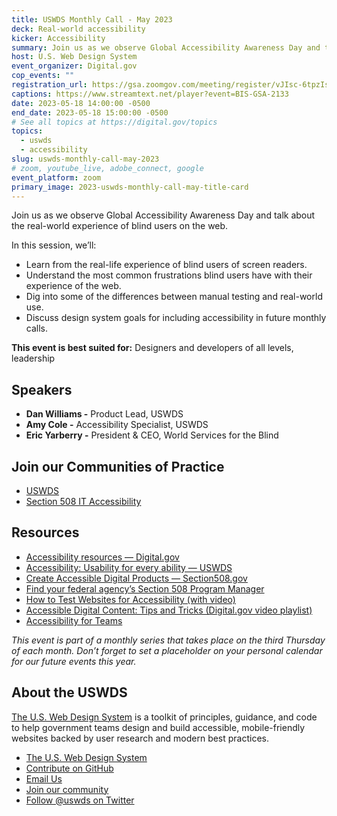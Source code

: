 ```yaml
---
title: USWDS Monthly Call - May 2023
deck: Real-world accessibility
kicker: Accessibility
summary: Join us as we observe Global Accessibility Awareness Day and talk about the real-world experience of blind users on the web.
host: U.S. Web Design System
event_organizer: Digital.gov
cop_events: ""
registration_url: https://gsa.zoomgov.com/meeting/register/vJIsc-6tpzIsHMfAzbOrvIBDAiCipibdW7w
captions: https://www.streamtext.net/player?event=BIS-GSA-2133
date: 2023-05-18 14:00:00 -0500
end_date: 2023-05-18 15:00:00 -0500
# See all topics at https://digital.gov/topics
topics:
  - uswds
  - accessibility
slug: uswds-monthly-call-may-2023
# zoom, youtube_live, adobe_connect, google
event_platform: zoom
primary_image: 2023-uswds-monthly-call-may-title-card
---
```

Join us as we observe Global Accessibility Awareness Day and talk about the real-world experience of blind users on the web. 

In this session, we’ll:

* Learn from the real-life experience of blind users of screen readers.
* Understand the most common frustrations blind users have with their experience of the web. 
* Dig into some of the differences between manual testing and real-world use. 
* Discuss design system goals for including accessibility in future monthly calls. 

**This event is best suited for:** Designers and developers of all levels, leadership

## Speakers

* **Dan Williams -** Product Lead, USWDS
* **Amy Cole -** Accessibility Specialist, USWDS
* **Eric Yarberry -** President & CEO, World Services for the Blind

## Join our Communities of Practice
* [USWDS](https://designsystem.digital.gov/about/community/)
* [Section 508 IT Accessibility](https://www.section508.gov/manage/join-the-508-community/)

## Resources
* [Accessibility resources — Digital.gov](https://digital.gov/topics/accessibility/)
* [Accessibility: Usability for every ability — USWDS](https://designsystem.digital.gov/documentation/accessibility/)
* [Create Accessible Digital Products — Section508.gov](https://www.section508.gov/create/)
* [Find your federal agency’s Section 508 Program Manager](https://www.section508.gov/tools/program-manager-listing/)
* [How to Test Websites for Accessibility (with video)](https://digital.gov/resources/how-test-websites-for-accessibility/)
* [Accessible Digital Content: Tips and Tricks (Digital.gov video playlist)](https://www.youtube.com/watch?v=CL6lOwJEMGQ&list=PLd9b-GuOJ3nFHykZgRBZ7_bzwfZ526rxm&index=22)
* [Accessibility for Teams](https://accessibility.digital.gov/)

*This event is part of a monthly series that takes place on the third Thursday of each month. Don’t forget to set a placeholder on your personal calendar for our future events this year.*

## About the USWDS

[The U.S. Web Design System](https://designsystem.digital.gov/) is a toolkit of principles, guidance, and code to help government teams design and build accessible, mobile-friendly websites backed by user research and modern best practices.

* [The U.S. Web Design System](https://designsystem.digital.gov/)
* [Contribute on GitHub](https://github.com/uswds/uswds/issues)
* [Email Us](mailto:uswds@support.digitalgov.gov)
* [Join our community](https://digital.gov/communities/uswds/)
* [Follow @uswds on Twitter](https://twitter.com/uswds)
